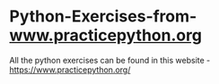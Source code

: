 # Python-Exercises-from-www.practicepython.org
All the python exercises can be found in this website - https://www.practicepython.org/
